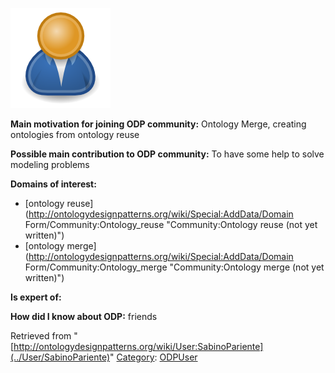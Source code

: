 [![Image:ODPUser.png](../images/a/a6/ODPUser.png)](../Image/ODPUser.png "Image:ODPUser.png")




  





__Main motivation for joining ODP community:__ Ontology Merge, creating ontologies from ontology reuse


__Possible main contribution to ODP community:__ To have some help to solve modeling problems


__Domains of interest:__



* [ontology reuse](http://ontologydesignpatterns.org/wiki/Special:AddData/Domain Form/Community:Ontology_reuse "Community:Ontology reuse (not yet written)")
* [ontology merge](http://ontologydesignpatterns.org/wiki/Special:AddData/Domain Form/Community:Ontology_merge "Community:Ontology merge (not yet written)")


__Is expert of:__


  

__How did I know about ODP:__ friends






Retrieved from "[http://ontologydesignpatterns.org/wiki/User:SabinoPariente](../User/SabinoPariente)"
 [Category](http://ontologydesignpatterns.org/wiki/Special:Categories "Special:Categories"): [ODPUser](../Category/ODPUser "Category:ODPUser")